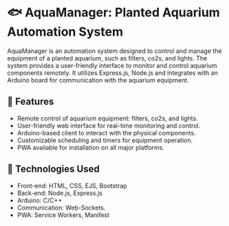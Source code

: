<!-- Project Title -->
# 🐟 AquaManager: Planted Aquarium Automation System

<!-- Project Description -->
AquaManager is an automation system designed to control and manage the equipment of a planted aquarium, such as filters, co2s, and lights. The system provides a user-friendly interface to monitor and control aquarium components remotely. It utilizes Express.js, Node.js and integrates with an Arduino board for communication with the aquarium equipment.

## 🔆 Features

- Remote control of aquarium equipment: filters, co2s, and lights.
- User-friendly web interface for real-time monitoring and control.
- Arduino-based client to interact with the physical components.
- Customizable scheduling and timers for equipment operation.
- PWA available for installation on all major platforms.

## 💽 Technologies Used

- Front-end: HTML, CSS, EJS, Bootstrap
- Back-end: Node.js, Express.js
- Arduino: C/C++
- Communication: Web-Sockets.
- PWA: Service Workers, Manifest
